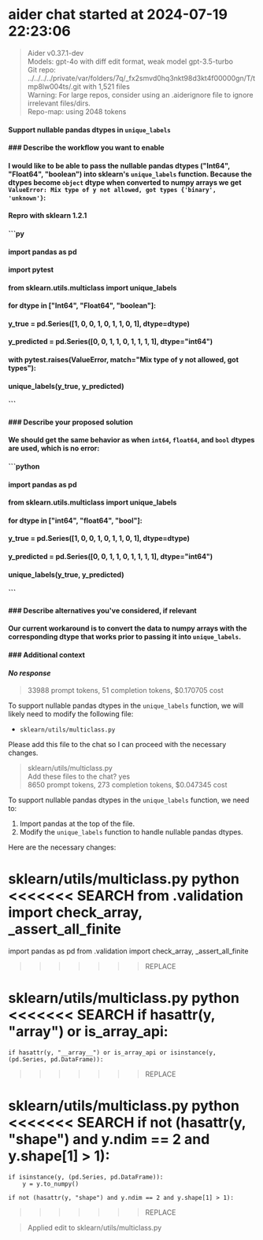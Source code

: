 
# aider chat started at 2024-07-19 22:23:06

> Aider v0.37.1-dev  
> Models: gpt-4o with diff edit format, weak model gpt-3.5-turbo  
> Git repo: ../../../../private/var/folders/7q/_fx2smvd0hq3nkt98d3kt4f00000gn/T/tmp8lw004ts/.git with 1,521 files  
> Warning: For large repos, consider using an .aiderignore file to ignore irrelevant files/dirs.  
> Repo-map: using 2048 tokens  

#### Support nullable pandas dtypes in `unique_labels`  
#### ### Describe the workflow you want to enable  
####   
#### I would like to be able to pass the nullable pandas dtypes ("Int64", "Float64", "boolean") into sklearn's `unique_labels` function. Because the dtypes become `object` dtype when converted to numpy arrays we get `ValueError: Mix type of y not allowed, got types {'binary', 'unknown'}`:  
####   
#### Repro with sklearn 1.2.1  
#### ```py   
####     import pandas as pd  
####     import pytest  
####     from sklearn.utils.multiclass import unique_labels  
####       
####     for dtype in ["Int64", "Float64", "boolean"]:  
####         y_true = pd.Series([1, 0, 0, 1, 0, 1, 1, 0, 1], dtype=dtype)  
####         y_predicted = pd.Series([0, 0, 1, 1, 0, 1, 1, 1, 1], dtype="int64")  
####   
####         with pytest.raises(ValueError, match="Mix type of y not allowed, got types"):  
####             unique_labels(y_true, y_predicted)  
#### ```  
####   
#### ### Describe your proposed solution  
####   
#### We should get the same behavior as when `int64`, `float64`, and `bool` dtypes are used, which is no error:    
####   
#### ```python  
####     import pandas as pd  
####     from sklearn.utils.multiclass import unique_labels  
####       
####     for dtype in ["int64", "float64", "bool"]:  
####         y_true = pd.Series([1, 0, 0, 1, 0, 1, 1, 0, 1], dtype=dtype)  
####         y_predicted = pd.Series([0, 0, 1, 1, 0, 1, 1, 1, 1], dtype="int64")  
####   
####         unique_labels(y_true, y_predicted)  
#### ```  
####   
#### ### Describe alternatives you've considered, if relevant  
####   
#### Our current workaround is to convert the data to numpy arrays with the corresponding dtype that works prior to passing it into `unique_labels`.  
####   
#### ### Additional context  
####   
#### _No response_  
> 33988 prompt tokens, 51 completion tokens, $0.170705 cost  

To support nullable pandas dtypes in the `unique_labels` function, we will likely need to modify the following file:

- `sklearn/utils/multiclass.py`

Please add this file to the chat so I can proceed with the necessary changes.

> sklearn/utils/multiclass.py  
> Add these files to the chat? yes  
> 8650 prompt tokens, 273 completion tokens, $0.047345 cost  

To support nullable pandas dtypes in the `unique_labels` function, we need to:

1. Import pandas at the top of the file.
2. Modify the `unique_labels` function to handle nullable pandas dtypes.

Here are the necessary changes:

sklearn/utils/multiclass.py
<source>python
<<<<<<< SEARCH
from .validation import check_array, _assert_all_finite
=======
import pandas as pd
from .validation import check_array, _assert_all_finite
>>>>>>> REPLACE
</source>

sklearn/utils/multiclass.py
<source>python
<<<<<<< SEARCH
    if hasattr(y, "__array__") or is_array_api:
=======
    if hasattr(y, "__array__") or is_array_api or isinstance(y, (pd.Series, pd.DataFrame)):
>>>>>>> REPLACE
</source>

sklearn/utils/multiclass.py
<source>python
<<<<<<< SEARCH
    if not (hasattr(y, "shape") and y.ndim == 2 and y.shape[1] > 1):
=======
    if isinstance(y, (pd.Series, pd.DataFrame)):
        y = y.to_numpy()
        
    if not (hasattr(y, "shape") and y.ndim == 2 and y.shape[1] > 1):
>>>>>>> REPLACE
</source>

> Applied edit to sklearn/utils/multiclass.py  
